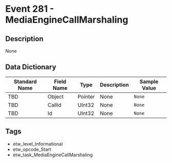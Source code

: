 # Event 281 - MediaEngineCallMarshaling

## Description
None

## Data Dictionary
|Standard Name|Field Name|Type|Description|Sample Value|
|---|---|---|---|---|
|TBD|Object|Pointer|None|`None`|
|TBD|CallId|UInt32|None|`None`|
|TBD|Id|UInt32|None|`None`|

## Tags
* etw_level_Informational
* etw_opcode_Start
* etw_task_MediaEngineCallMarshaling